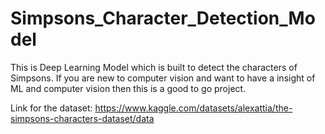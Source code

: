 # Simpsons_Character_Detection_Model
This is Deep Learning Model which is built to detect the characters of Simpsons. If you are new to computer vision and want to have a insight of ML and computer vision then this is a good to go project.

Link for the dataset: https://www.kaggle.com/datasets/alexattia/the-simpsons-characters-dataset/data
